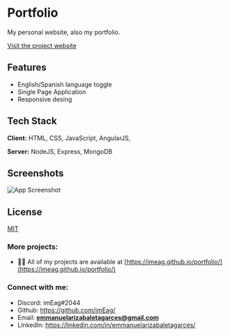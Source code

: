 
# Portfolio

My personal website, also my portfolio.

[Visit the project website](https://imeag.github.io/portfolio/)

## Features

- English/Spanish language toggle
- Single Page Application
- Responsive desing


## Tech Stack

**Client:** HTML, CSS, JavaScript, AngularJS, 

**Server:** NodeJS, Express, MongoDB


## Screenshots

![App Screenshot](https://i.ibb.co/ZNncS76/protfoliologo.png)


## License

[MIT](https://choosealicense.com/licenses/mit/)


### More projects:

- 👨‍💻 All of my projects are available at [https://imeag.github.io/portfolio/](https://imeag.github.io/portfolio/)

### Connect with me:

- Discord: imEag#2044
- Github: https://github.com/imEag/
- Email: **emmanuelarizabaletagarces@gmail.com**
- LinkedIn:  https://linkedin.com/in/emmanuelarizabaletagarces/

